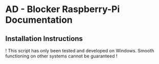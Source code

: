 # AD - Blocker Raspberry-Pi Documentation #

## Installation Instructions ##

! This script has only been tested and developed on Windows. Smooth functioning on other systems cannot be guaranteed !